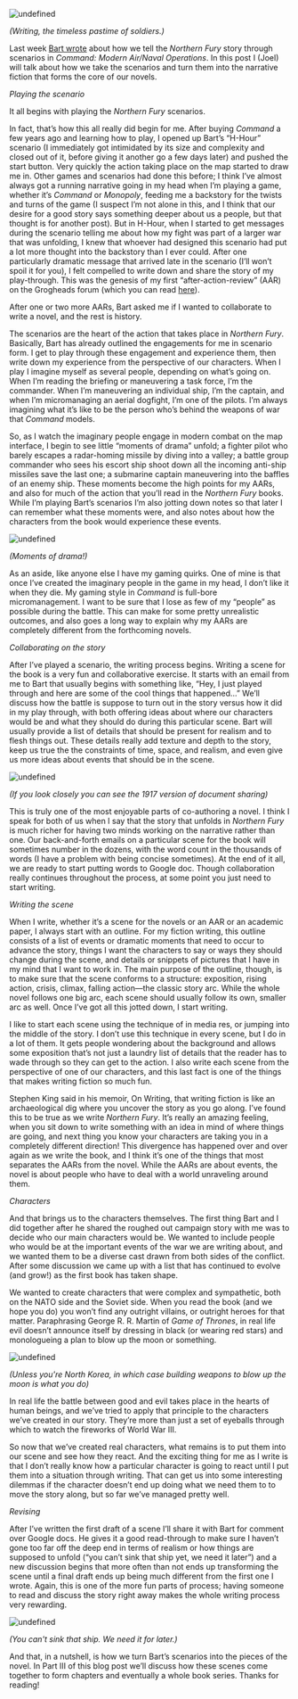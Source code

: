 ![undefined](https://secure.i.telegraph.co.uk/multimedia/archive/02925/Soldier-writing-le_2925884b.jpg)

_(Writing, the timeless pastime of soldiers.)_

Last week [Bart wrote](/blog/post5) about how we tell the _Northern Fury_ story through scenarios in _Command: Modern Air/Naval Operations_. In this post I (Joel) will talk about how we take the scenarios and turn them into the narrative fiction that forms the core of our novels.

_Playing the scenario_

It all begins with playing the _Northern Fury_ scenarios.

In fact, that’s how this all really did begin for me. After buying _Command_ a few years ago and learning how to play, I opened up Bart’s “H-Hour” scenario (I immediately got intimidated by its size and complexity and closed out of it, before giving it another go a few days later) and pushed the start button. Very quickly the action taking place on the map started to draw me in. Other games and scenarios had done this before; I think I’ve almost always got a running narrative going in my head when I’m playing a game, whether it’s _Command_ or _Monopoly_, feeding me a backstory for the twists and turns of the game (I suspect I’m not alone in this, and I think that our desire for a good story says something deeper about us a people, but that thought is for another post). But in H-Hour, when I started to get messages during the scenario telling me about how my fight was part of a larger war that was unfolding, I knew that whoever had designed this scenario had put a lot more thought into the backstory than I ever could. After one particularly dramatic message that arrived late in the scenario (I’ll won’t spoil it for you), I felt compelled to write down and share the story of my play-through. This was the genesis of my first “after-action-review” (AAR) on the Grogheads forum (which you can read [here](http://grogheads.com/forums/index.php?topic=13262.0)).

After one or two more AARs, Bart asked me if I wanted to collaborate to write a novel, and the rest is history.

The scenarios are the heart of the action that takes place in _Northern Fury_. Basically, Bart has already outlined the engagements for me in scenario form. I get to play through these engagement and experience them, then write down my experience from the perspective of our characters. When I play I imagine myself as several people, depending on what’s going on. When I’m reading the briefing or maneuvering a task force, I’m the commander. When I’m maneuvering an individual ship, I’m the captain, and when I’m micromanaging an aerial dogfight, I’m one of the pilots. I’m always imagining what it’s like to be the person who’s behind the weapons of war that _Command_ models.

So, as I watch the imaginary people engage in modern combat on the map interface, I begin to see little “moments of drama” unfold; a fighter pilot who barely escapes a radar-homing missile by diving into a valley; a battle group commander who sees his escort ship shoot down all the incoming anti-ship missiles save the last one; a submarine captain maneuvering into the baffles of an enemy ship. These moments become the high points for my AARs, and also for much of the action that you’ll read in the _Northern Fury_ books. While I’m playing Bart’s scenarios I’m also jotting down notes so that later I can remember what these moments were, and also notes about how the characters from the book would experience these events.

![undefined](http://www.navy.mil/navydata/ships/subs/bremerton/broach.jpg)

_(Moments of drama!)_

As an aside, like anyone else I have my gaming quirks. One of mine is that once I’ve created the imaginary people in the game in my head, I don’t like it when they die. My gaming style in _Command_ is full-bore micromanagement. I want to be sure that I lose as few of my “people” as possible during the battle. This can make for some pretty unrealistic outcomes, and also goes a long way to explain why my AARs are completely different from the forthcoming novels.

_Collaborating on the story_

After I’ve played a scenario, the writing process begins. Writing a scene for the book is a very fun and collaborative exercise. It starts with an email from me to Bart that usually begins with something like, “Hey, I just played through <name of scenario> and here are some of the cool things that happened…” We’ll discuss how the battle is suppose to turn out in the story versus how it did in my play through, with both offering ideas about where our characters would be and what they should do during this particular scene. Bart will usually provide a list of details that should be present for realism and to flesh things out. These details really add texture and depth to the story, keep us true the the constraints of time, space, and realism, and even give us more ideas about events that should be in the scene.

![undefined](https://78.media.tumblr.com/5682c8709ef8f4c6d4535e1a9cd5cbb7/tumblr_mwvit5LxdH1qz9tkeo1_1280.jpg)

_(If you look closely you can see the 1917 version of document sharing)_

This is truly one of the most enjoyable parts of co-authoring a novel. I think I speak for both of us when I say that the story that unfolds in _Northern Fury_ is much richer for having two minds working on the narrative rather than one. Our back-and-forth emails on a particular scene for the book will sometimes number in the dozens, with the word count in the thousands of words (I have a problem with being concise sometimes). At the end of it all, we are ready to start putting words to Google doc. Though collaboration really continues throughout the process, at some point you just need to start writing.

_Writing the scene_

When I write, whether it’s a scene for the novels or an AAR or an academic paper, I always start with an outline. For my fiction writing, this outline consists of a list of events or dramatic moments that need to occur to advance the story, things I want the characters to say or ways they should change during the scene, and details or snippets of pictures that I have in my mind that I want to work in. The main purpose of the outline, though, is to make sure that the scene conforms to a structure: exposition, rising action, crisis, climax, falling action—the classic story arc. While the whole novel follows one big arc, each scene should usually follow its own, smaller arc as well. Once I’ve got all this jotted down, I start writing.

I like to start each scene using the technique of in media res, or jumping into the middle of the story. I don’t use this technique in every scene, but I do in a lot of them. It gets people wondering about the background and allows some exposition that’s not just a laundry list of details that the reader has to wade through so they can get to the action. I also write each scene from the perspective of one of our characters, and this last fact is one of the things that makes writing fiction so much fun.

Stephen King said in his memoir, On Writing, that writing fiction is like an archaeological dig where you uncover the story as you go along. I’ve found this to be true as we write _Northern Fury_. It’s really an amazing feeling, when you sit down to write something with an idea in mind of where things are going, and next thing you know your characters are taking you in a completely different direction! This divergence has happened over and over again as we write the book, and I think it’s one of the things that most separates the AARs from the novel. While the AARs are about events, the novel is about people who have to deal with a world unraveling around them.

_Characters_

And that brings us to the characters themselves. The first thing Bart and I did together after he shared the roughed out campaign story with me was to decide who our main characters would be. We wanted to include people who would be at the important events of the war we are writing about, and we wanted them to be a diverse cast drawn from both sides of the conflict. After some discussion we came up with a list that has continued to evolve (and grow!) as the first book has taken shape.

We wanted to create characters that were complex and sympathetic, both on the NATO side and the Soviet side. When you read the book (and we hope you do) you won’t find any outright villains, or outright heroes for that matter. Paraphrasing George R. R. Martin of _Game of Thrones_, in real life evil doesn’t announce itself by dressing in black (or wearing red stars) and monologueing a plan to blow up the moon or something.

![undefined](https://upload.wikimedia.org/wikipedia/commons/thumb/6/6b/Ryugyong_Hotel_-_August_27%2C_2011_%28Cropped%29.jpg/800px-Ryugyong_Hotel_-_August_27%2C_2011_%28Cropped%29.jpg)

_(Unless you're North Korea, in which case building weapons to blow up the moon is what you do)_

In real life the battle between good and evil takes place in the hearts of human beings, and we’ve tried to apply that principle to the characters we’ve created in our story. They’re more than just a set of eyeballs through which to watch the fireworks of World War III.

So now that we’ve created real characters, what remains is to put them into our scene and see how they react. And the exciting thing for me as I write is that I don’t really know how a particular character is going to react until I put them into a situation through writing. That can get us into some interesting dilemmas if the character doesn’t end up doing what we need them to to move the story along, but so far we’ve managed pretty well.

_Revising_

After I’ve written the first draft of a scene I’ll share it with Bart for comment over Google docs. He gives it a good read-through to make sure I haven’t gone too far off the deep end in terms of realism or how things are supposed to unfold (“you can’t sink that ship yet, we need it later”) and a new discussion begins that more often than not ends up transforming the scene until a final draft ends up being much different from the first one I wrote. Again, this is one of the more fun parts of process; having someone to read and discuss the story right away makes the whole writing process very rewarding.

![undefined](https://www.urbanghostsmedia.com/wp-content/uploads/2014/07/battleship-murmansk-shipwreck-norway-3.jpg)

_(You can't sink that ship. We need it for later.)_

And that, in a nutshell, is how we turn Bart’s scenarios into the pieces of the novel. In Part III of this blog post we’ll discuss how these scenes come together to form chapters and eventually a whole book series. Thanks for reading!
